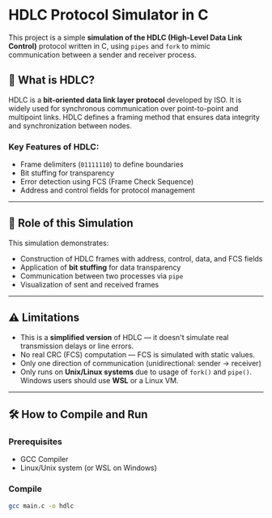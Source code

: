 # HDLC Protocol Simulator in C

This project is a simple **simulation of the HDLC (High-Level Data Link Control)** protocol written in C, using `pipes` and `fork` to mimic communication between a sender and receiver process.

## 📡 What is HDLC?

HDLC is a **bit-oriented data link layer protocol** developed by ISO. It is widely used for synchronous communication over point-to-point and multipoint links. HDLC defines a framing method that ensures data integrity and synchronization between nodes.

### Key Features of HDLC:

- Frame delimiters (`01111110`) to define boundaries
- Bit stuffing for transparency
- Error detection using FCS (Frame Check Sequence)
- Address and control fields for protocol management

---

## 🎯 Role of this Simulation

This simulation demonstrates:
- Construction of HDLC frames with address, control, data, and FCS fields
- Application of **bit stuffing** for data transparency
- Communication between two processes via `pipe`
- Visualization of sent and received frames

---

## ⚠️ Limitations

- This is a **simplified version** of HDLC — it doesn't simulate real transmission delays or line errors.
- No real CRC (FCS) computation — FCS is simulated with static values.
- Only one direction of communication (unidirectional: sender → receiver)
- Only runs on **Unix/Linux systems** due to usage of `fork()` and `pipe()`. Windows users should use **WSL** or a Linux VM.

---

## 🛠️ How to Compile and Run

### Prerequisites
- GCC Compiler
- Linux/Unix system (or WSL on Windows)

### Compile
```bash
gcc main.c -o hdlc
